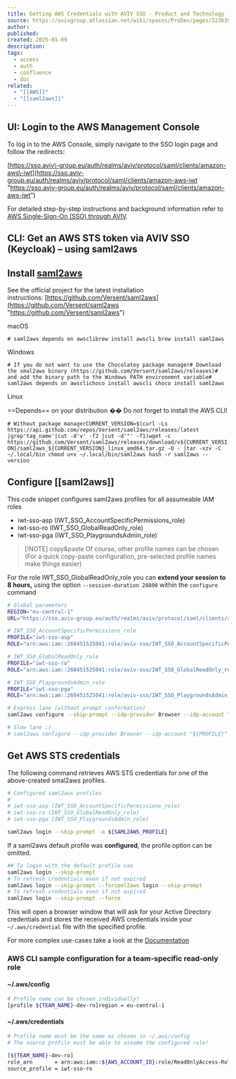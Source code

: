 ```yaml
---
title: Getting AWS Credentials with AVIV SSO - Product and Technology - Confluence
source: https://avivgroup.atlassian.net/wiki/spaces/ProDev/pages/223639024/Getting+AWS+Credentials+with+AVIV+SSO
author: 
published: 
created: 2025-01-09
description: 
tags:
  - access
  - auth
  - confluence
  - doc
related:
  - "[[AWS]]"
  - "[[saml2aws]]"
---
```

## UI: Login to the AWS Management Console

To log in to the AWS Console, simply navigate to the SSO login page and follow the redirects:

[https://sso.aviv\-group.eu/auth/realms/aviv/protocol/saml/clients/amazon-aws\-iwt](https://sso.aviv-group.eu/auth/realms/aviv/protocol/saml/clients/amazon-aws-iwt "https://sso.aviv-group.eu/auth/realms/aviv/protocol/saml/clients/amazon-aws-iwt")

For detailed step-by-step instructions and background information refer to [AWS Single-Sign-On (SSO) through AVIV](https://avivgroup.atlassian.net/wiki/spaces/ProDev/pages/223634801 "/wiki/spaces/ProDev/pages/223634801").

## CLI: Get an AWS STS token via AVIV SSO (Keycloak) – using saml2aws

## Install [saml2aws](https://github.com/Versent/saml2aws "https://github.com/Versent/saml2aws")

See the official project for the latest installation instructions: [https://github.com/Versent/saml2aws](https://github.com/Versent/saml2aws "https://github.com/Versent/saml2aws")

macOS

`# saml2aws depends on awsclibrew install awscli brew install saml2aws`

Windows

`# If you do not want to use the Chocolatey package manager# Download the smal2aws binary (https://github.com/Versent/saml2aws/releases)# and add the binary path to the Windows PATH environemnt variable# saml2aws depends on awsclichoco install awscli choco install saml2aws`

Linux

==Depends== on your distribution �� Do not forget to install the AWS CLI!

`# Without package managerCURRENT_VERSION=$(curl -Ls https://api.github.com/repos/Versent/saml2aws/releases/latest |grep'tag_name'|cut -d'v' -f2 |cut -d'"' -f1)wget -c https://github.com/Versent/saml2aws/releases/download/v${CURRENT_VERSION}/saml2aws_${CURRENT_VERSION}_linux_amd64.tar.gz -O - |tar -xzv -C ~/.local/bin chmod u+x ~/.local/bin/saml2aws hash -r saml2aws --version`

## Configure [[saml2aws]]

This code snippet configures saml2aws profiles for all assumeable IAM roles

- iwt-sso-asp (IWT\_SSO\_AccountSpecificPermissions\_role)
- iwt-sso-ro (IWT\_SSO\_GlobalReadOnly\_role)
- iwt-sso-pga (IWT_SSO_PlaygroundsAdmin_role)

> [!NOTE] copy&paste
> Of course, other profile names can be chosen (For a quick copy-paste configuration, pre-selected profile names make things easier)

For the role IWT\_SSO\_GlobalReadOnly\_role you can **extend your session to 8 hours,** using the option `--session-duration 28800` within the `configure` command

```bash
# Global parameters
REGION="eu-central-1"
URL="https://sso.aviv-group.eu/auth/realms/aviv/protocol/saml/clients/amazon-aws-iwt?kc_idp_hint=aviv-sso-iw"

# IWT_SSO_AccountSpecificPermissions_role
PROFILE="iwt-sso-asp"
ROLE="arn:aws:iam::260451525041:role/aviv-sso/IWT_SSO_AccountSpecificPermissions_role"

# IWT_SSO_GlobalReadOnly_role
PROFILE="iwt-sso-ro"
ROLE="arn:aws:iam::260451525041:role/aviv-sso/IWT_SSO_GlobalReadOnly_role"

# IWT_SSO_PlaygroundsAdmin_role
PROFILE="iwt-sso-pga"
ROLE="arn:aws:iam::260451525041:role/aviv-sso/IWT_SSO_PlaygroundsAdmin_role"

# Express lane (without prompt conformation)
saml2aws configure --skip-prompt --idp-provider Browser --idp-account "${PROFILE}" --role "${ROLE}" --region "${REGION}" --url "${URL}" --profile "${PROFILE}" --session-duration 28800

# Slow lane ;)
# saml2aws configure --idp-provider Browser --idp-account "${PROFILE}" --role "${ROLE}" --region "${REGION}" --url "${URL}" --profile "${PROFILE}"
```
## Get AWS STS credentials

The following command retrieves AWS STS credentials for one of the above-created smal2aws profiles.

```bash
# Configured saml2aws profiles
# 
# iwt-sso-asp (IWT_SSO_AccountSpecificPermissions_role)
# iwt-sso-ro (IWT_SSO_GlobalReadOnly_role)
# iwt-sso-pga (IWT_SSO_PlaygroundsAdmin_role)

saml2aws login --skip-prompt -a ${SAML2AWS_PROFILE}
```

If a saml2aws default profile was **configured**, the profile option can be omitted.

```bash
## To login with the default profile use
saml2aws login --skip-prompt
# To refresh credentials even if not expired
saml2aws login --skip-prompt --forceml2aws login --skip-prompt
# To refresh credentials even if not expired
saml2aws login --skip-prompt --force
```

This will open a browser window that will ask for your Active Directory credentials and stores the received AWS credentials inside your `~/.aws/credential` file with the specified profile.

For more complex use-cases take a look at the [Documentation](https://github.com/Versent/saml2aws "https://github.com/Versent/saml2aws")

### AWS CLI sample configuration for a team-specific read-only role

#### ~/.aws/config
```bash
# Profile name can be chosen individually!
[profile ${TEAM_NAME}-dev-ro]region = eu-central-1
```
#### ~/.aws/credentials
```bash
# Profile name must be the same as chosen in ~/.aws/config
# The source profile must be able to assume the configured role!

[${TEAM_NAME}-dev-ro]
role_arn       = arn:aws:iam::${AWS_ACCOUNT_ID}:role/ReadOnlyAccess-Role
source_profile = iwt-sso-ro
```